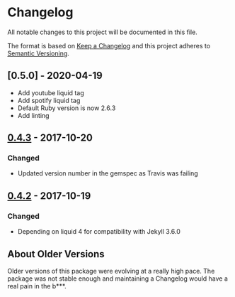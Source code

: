 # Changelog

All notable changes to this project will be documented in this file.

The format is based on [Keep a Changelog](http://keepachangelog.com/en/1.0.0/)
and this project adheres to [Semantic Versioning](http://semver.org/spec/v2.0.0.html).

## [0.5.0] - 2020-04-19

- Add youtube liquid tag
- Add spotify liquid tag
- Default Ruby version is now 2.6.3
- Add linting

## [0.4.3] - 2017-10-20

### Changed

- Updated version number in the gemspec as Travis was failing

## [0.4.2] - 2017-10-19

### Changed

- Depending on liquid 4 for compatibility with Jekyll 3.6.0

## About Older Versions

Older versions of this package were evolving at a really high pace.
The package was not stable enough and maintaining a Changelog would have a real
pain in the b\*\*\*.

[0.4.3]: https://github.com/dirtyhenry/buckygem/compare/0.4.2...0.4.3
[0.4.2]: https://github.com/dirtyhenry/buckygem/compare/0.4.1...0.4.2
